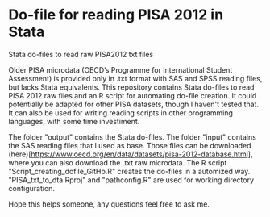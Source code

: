 # Do-file for reading PISA 2012 in Stata
Stata do-files to read raw PISA2012 txt files

Older PISA microdata (OECD’s Programme for International Student Assessment) is provided only in .txt format with SAS and SPSS reading files, but lacks Stata equivalents. This repository contains Stata do-files to read PISA 2012 raw files and an R script for automating do-file creation. It could potentially be adapted for other PISA datasets, though I haven't tested that. It can also be used for writing reading scripts in other programming languages, with some time investiment.

The folder "output" contains the Stata do-files. The folder "input" contains the SAS reading files that I used as base. Those files can be downloaded (here)[https://www.oecd.org/en/data/datasets/pisa-2012-database.html], where you can also download the .txt raw microdata. The R script "Script_creating_dofile_GitHb.R" creates the do-files in a automized way. "PISA_txt_to_dta.Rproj" and "pathconfig.R" are used for working directory configuration.

Hope this helps someone, any questions feel free to ask me.
